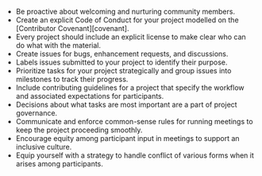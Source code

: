 -   Be proactive about welcoming and nurturing community members.
-   Create an explicit Code of Conduct for your project modelled on the [Contributor Covenant][covenant].
-   Every project should include an explicit license to make clear who can do what with the material.
-   Create issues for bugs, enhancement requests, and discussions.
-   Labels issues submitted to your project to identify their purpose.
-   Prioritize tasks for your project strategically and group issues into milestones to track their progress.
-   Include contributing guidelines for a project that specify the workflow and associated expectations for participants.
-   Decisions about what tasks are most important are a part of project governance.
-   Communicate and enforce common-sense rules for running meetings to keep the project proceeding smoothly.
-   Encourage equity among participant input in meetings to support an inclusive culture.
-   Equip yourself with a strategy to handle conflict of various forms when it arises among participants.
